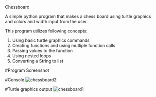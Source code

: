 Chessboard

A simple python program that makes a chess board using turtle graphics and colors and width input from the user. 

This program utilizes following concepts:
1. Using basic turtle graphics commands
2. Creating functions and using mutliple function calls
3. Passing values to the function
4. Using nested loops
5. Converting a String to list

#Program Screenshot

#Console
![chessboard2](https://user-images.githubusercontent.com/35808377/40157769-669fb46e-5966-11e8-929c-2f1c8d823f1c.png)

#Turtle graphics output
![chessboard1](https://user-images.githubusercontent.com/35808377/40157781-6ca6e74c-5966-11e8-8ea3-b1e8674ab4c5.png)
